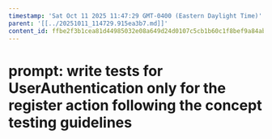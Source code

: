 ```yaml
---
timestamp: 'Sat Oct 11 2025 11:47:29 GMT-0400 (Eastern Daylight Time)'
parent: '[[../20251011_114729.915ea3b7.md]]'
content_id: ffbe2f3b1cea81d44985032e08a649d24d0107c5cb1b60c1f8bef9a84ab74491
---
```


# prompt: write tests for UserAuthentication only for the register action following the concept testing guidelines
